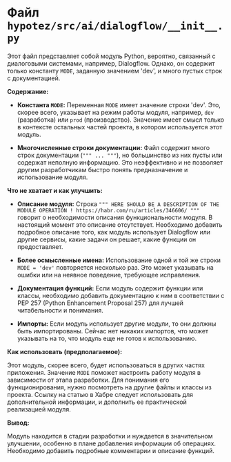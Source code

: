 # Файл `hypotez/src/ai/dialogflow/__init__.py`

Этот файл представляет собой модуль Python, вероятно, связанный с диалоговыми системами, например, Dialogflow.  Однако, он содержит только константу `MODE`, заданную значением 'dev', и много пустых строк с документацией.

**Содержание:**

* **Константа `MODE`:**  Переменная `MODE` имеет значение строки 'dev'. Это, скорее всего, указывает на режим работы модуля, например, `dev` (разработка) или `prod` (производство).  Значение имеет смысл только в контексте остальных частей проекта, в котором используется этот модуль.

* **Многочисленные строки документации:** Файл содержит много строк документации (`""" ... """`), но большинство из них пусты или содержат неполную информацию.  Это неэффективно и не позволяет другим разработчикам быстро понять предназначение и использование модуля.


**Что не хватает и как улучшить:**

* **Описание модуля:**  Строка `""" HERE SHOULD BE A DESCRIPTION OF THE MODULE OPERATION ! https://habr.com/ru/articles/346606/ """` говорит о необходимости описания функциональности модуля.  В настоящий момент  это описание отсутствует.  Необходимо добавить подробное описание того, как модуль использует Dialogflow или другие сервисы, какие задачи он решает, какие функции он предоставляет.

* **Более осмысленные имена:**  Использование одной и той же строки `MODE = 'dev'` повторяется несколько раз.  Это может указывать на ошибки или на неявное поведение, требующее исправления.

* **Документация функций:** Если модуль содержит функции или классы, необходимо добавить документацию к ним в соответствии с PEP 257 (Python Enhancement Proposal 257) для лучшей читабельности и понимания.

* **Импорты:** Если модуль использует другие модули, то они должны быть импортированы. Сейчас нет никаких импортов, что может указывать на то, что модуль еще не готов к использованию.

**Как использовать (предполагаемое):**

Этот модуль, скорее всего, будет использоваться в других частях приложения. Значение `MODE` поможет настроить работу модуля в зависимости от этапа разработки.  Для понимания его функционирования, нужно посмотреть на другие файлы и классы из проекта.  Ссылку на статью в Хабре следует использовать для дополнительной информации, и дополнить ее практической реализацией модуля.


**Вывод:**

Модуль находится в стадии разработки и нуждается в значительном улучшении, особенно в плане добавления информации об операциях.  Необходимо добавить подробные комментарии и описание функций.